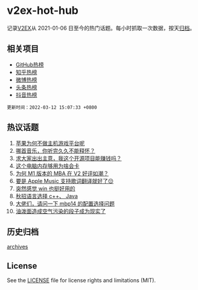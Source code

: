 # v2ex-hot-hub

 记录[V2EX](https://www.v2ex.com/)从 2021-01-06 日至今的热门话题。每小时抓取一次数据，按天[归档](archives)。
 
 ## 相关项目

- [GitHub热榜](https://github.com/lonnyzhang423/github-hot-hub)
- [知乎热榜](https://github.com/lonnyzhang423/zhihu-hot-hub)
- [微博热榜](https://github.com/lonnyzhang423/weibo-hot-hub)
- [头条热榜](https://github.com/lonnyzhang423/toutiao-hot-hub)
- [抖音热榜](https://github.com/lonnyzhang423/douyin-hot-hub)


 `更新时间：2022-03-12 15:07:33 +0800`

## 热议话题

1. [苹果为何不做主机游戏平台呢](https://www.v2ex.com/t/839716)
1. [哪首音乐，你听完久久不能释怀？](https://www.v2ex.com/t/839828)
1. [求大家出出主意，我这个开源项目能赚钱吗？](https://www.v2ex.com/t/839730)
1. [这个电脑内存够用为啥会卡](https://www.v2ex.com/t/839826)
1. [为何 M1 版本的 MBA 在 V2 好评如潮？](https://www.v2ex.com/t/839816)
1. [要是 Apple Music 支持歌词翻译就好了😔](https://www.v2ex.com/t/839728)
1. [突然感觉 win 也挺好用的](https://www.v2ex.com/t/839732)
1. [秋招语言选择 c++、 Java](https://www.v2ex.com/t/839689)
1. [大佬们，请问一下 mbp14 的配置选择问题](https://www.v2ex.com/t/839686)
1. [油泼面造成空气污染的段子成为现实了](https://www.v2ex.com/t/839770)

## 历史归档

[archives](archives)

## License

See the [LICENSE](LICENSE) file for license rights and limitations (MIT).
